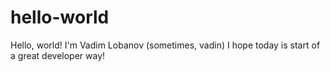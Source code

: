 # hello-world
Hello, world!
I'm Vadim Lobanov (sometimes, vadin)
I hope today is start of a great developer way!
